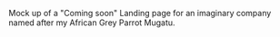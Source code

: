 Mock up of a "Coming soon" Landing page for an imaginary company named after my African Grey Parrot Mugatu.
